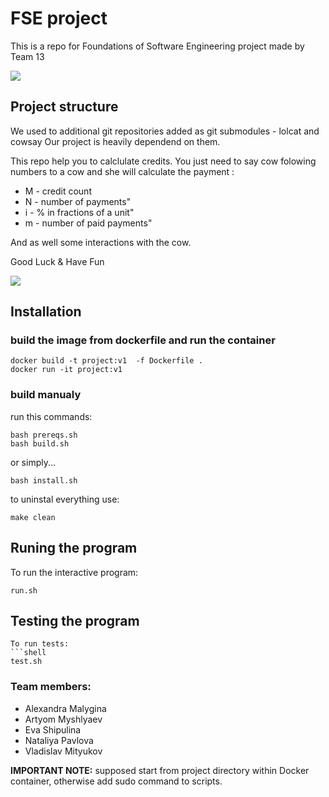 # FSE project
This is a repo for Foundations of Software Engineering project made by Team 13

![](https://github.githubassets.com/images/icons/emoji/unicode/1f42e.png?v8)

## Project structure
We used to additional git repositories added as git submodules - lolcat and cowsay
Our project is heavily dependend on them.

This repo help you to calclulate credits. You just need to say cow folowing numbers to a cow and she will calculate the payment :
+ M - credit count
+ N - number of payments"
+ i - % in fractions of a unit"
+ m - number of paid payments"

And as well some interactions with the  cow. 

Good Luck & Have Fun 

![](https://github.githubassets.com/images/icons/emoji/unicode/1f404.png?v8)


## Installation

### build the image from dockerfile and run the container
```shell
docker build -t project:v1  -f Dockerfile .
docker run -it project:v1
```

### build manualy
run this commands:
```shell
bash prereqs.sh
bash build.sh
```

or simply...
```
bash install.sh
```

to uninstal everything use:
```shell
make clean
```
## Runing the program
To run the interactive program:
```shell
run.sh
```

## Testing the program
```
To run tests:
```shell
test.sh
```

### Team members:
+ Alexandra Malygina
+ Artyom Myshlyaev
+ Eva Shipulina
+ Nataliya Pavlova
+ Vladislav Mityukov


**IMPORTANT NOTE:** supposed start from project directory within Docker container, otherwise add sudo command to scripts.
